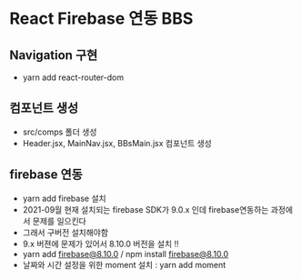 # React Firebase 연동 BBS

## Navigation 구현
- yarn add react-router-dom

## 컴포넌트 생성
- src/comps 폴더 생성
- Header.jsx, MainNav.jsx, BBsMain.jsx 컴포넌트 생성

## firebase 연동
- yarn add firebase 설치
-	2021-09월 현재 설치되는 firebase SDK가 9.0.x 인데 firebase연동하는 과정에서 문제를 일으킨다
-	그래서 구버전 설치해야함
- 9.x 버젼에 문제가 있어서 8.10.0 버전을 설치 !!
- yarn add firebase@8.10.0  /  npm install firebase@8.10.0
- 날짜와 시간 설정을 위한 moment 설치 : yarn add moment
